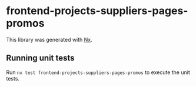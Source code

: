 # frontend-projects-suppliers-pages-promos

This library was generated with [Nx](https://nx.dev).

## Running unit tests

Run `nx test frontend-projects-suppliers-pages-promos` to execute the unit tests.
